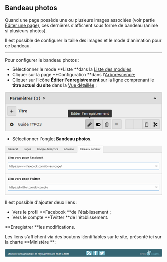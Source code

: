 ## Bandeau photos

Quand une page possède une ou plusieurs images associées \(voir partie [Éditer une page](/gestion-des-pages/editer-un-page.md)\), ces dernières s'affichent sous forme de bandeau \(animé si plusieurs photos\).

Il est possible de configurer la taille des images et le mode d'animation pour ce bandeau.

---

Pour configurer le bandeau photos :

* Sélectionner le mode **Liste **dans la [Liste des modules](/présentation-de-typo3/se-reperer-dans-le-backend.md).
* Cliquer sur la page **Configuration **dans l'[Arborescence](/présentation-de-typo3/se-reperer-dans-le-backend.md);
* Cliquer sur l’icône **Éditer l'enregistrement** sur la ligne comprenant le **titre actuel du site** dans la [Vue détaillée](/présentation-de-typo3/se-reperer-dans-le-backend.md) ;

![](/assets/config_edit.png)

* Sélectionner l'onglet **Bandeau photos**.

![](/assets/edit_social_network.png)

Il est possible d'ajouter deux liens :

* Vers le profil **Facebook **de l'établissement ;
* Vers le compte **Twitter **de l'établissement.

**Enregistrer **les modifications.

Les liens s'affichent via des boutons identifiables sur le site, présenté ici sur la charte **Ministère **:

![](/assets/social_network_minister.png)

